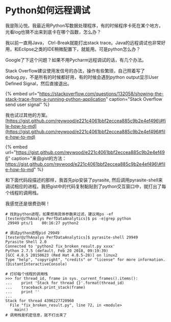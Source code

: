 # Python如何远程调试

我是陈沁悦。我最近用Python写数据处理程序，有的时候程序卡死在某个地方，光看log也猜不出来到底卡在哪个函数，怎么办？

我以前一直用Java， Ctrl-Break就能打出stack trace。Java的远程调试也非常好用，和Eclipse之类的IDE稍微配置下，就能用。可是python怎么办？

Google了下这个问题？如果不用Pycharm远程调试的话，有几个办法。

Stack Overflow建议使用发信号的办法，操作有些繁琐，自己照着写了debug.py，不是所有的时候都好用，有的时候会遇到python output显示User Defined Signal，然后直接退出。

{% embed url="https://stackoverflow.com/questions/132058/showing-the-stack-trace-from-a-running-python-application" caption="Stack Overflow send user signal" %}

我也试过其他的方案。[https://gist.github.com/reywood/e221c4061bbf2eccea885c9b2e4ef496\#file-how-to-md](https://gist.github.com/reywood/e221c4061bbf2eccea885c9b2e4ef496#file-how-to-md)

{% embed url="https://gist.github.com/reywood/e221c4061bbf2eccea885c9b2e4ef496" caption="来自gist的方法：https://gist.github.com/reywood/e221c4061bbf2eccea885c9b2e4ef496\#file-how-to-md" %}

和下面代码段描述的那样，我首先pip安装了pyrasite, 然后调用pyrasite-shell来调试相应的进程。我把gist中的代码复制黏贴到了python交互窗口中，就打出了每个线程的调用栈。

我感觉还是很费劲啊！

```text
# 找到python进程，如果想用具体参数来过滤，建议用ps -ef
[tester@zThAnalys PerfDataAnalytics]$ ps -e|grep python
 29949 pts/1    00:16:27 python2

# 调试python进程pid 29949
[tester@zThAnalys PerfDataAnalytics]$ pyrasite-shell 29949
Pyrasite Shell 2.0
Connected to 'python2 fix_broken_result.py xxxx'
Python 2.7.5 (default, Feb 20 2018, 09:19:39)
[GCC 4.8.5 20150623 (Red Hat 4.8.5-28)] on linux2
Type "help", "copyright", "credits" or "license" for more information.
(DistantInteractiveConsole)

# 打印每个线程的调用栈
>>> for thread_id, frame in sys._current_frames().items():
...    print 'Stack for thread {}'.format(thread_id)
...    traceback.print_stack(frame)
...    print ''
...
Stack for thread 4396227720960
  File "fix_broken_result.py", line 72, in <module>
    main()
# 调用栈是机密信息，就不打出来了
```




